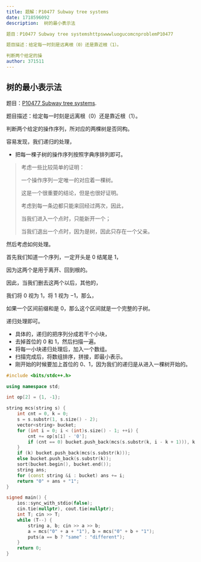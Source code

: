 ```yaml
---
title: 题解：P10477 Subway tree systems
date: 1718596092
description:  树的最小表示法

题目：P10477 Subway tree systemshttpswwwluogucomcnproblemP10477

题目描述：给定每一时刻是远离根（0）还是靠近根（1）。

判断两个给定的操
author: 371511
---
```


## 树的最小表示法

题目：[P10477 Subway tree systems](https://www.luogu.com.cn/problem/P10477).

题目描述：给定每一时刻是远离根（$0$）还是靠近根（$1$）。

判断两个给定的操作序列，所对应的两棵树是否同构。

容易发现，我们递归的处理，

+ 把每一棵子树的操作序列按照字典序排列即可。

> 考虑一些比较简单的证明：
>
> 一个操作序列一定唯一的对应着一棵树。
>
> 这是一个很重要的结论，但是也很好证明。
>
> 考虑到每一条边都只能来回经过两次，因此，
>
> 当我们进入一个点时，只能新开一个；
>
> 当我们退出一个点时，因为是树，因此只存在一个父亲。

然后考虑如何处理。

首先我们知道一个序列，一定开头是 $0$ 结尾是 $1$，

因为这两个是用于离开、回到根的。

因此，当我们删去这两个以后，其他的，

我们将 $0$ 视为 $1$，将 $1$ 视为 $-1$，那么，

如果一个区间前缀和是 $0$，那么这个区间就是一个完整的子树。

递归处理即可。

+ 具体的，递归的把序列分成若干个小块，
+ 去掉首位的 $0$ 和 $1$，然后扫描一遍。
+ 将每一小块递归处理后，加入一个数组。
+ 扫描完成后，将数组排序，拼接，即最小表示。
+ 刚开始的时候要加上首位的 $0$、$1$，因为我们的递归是从进入一棵树开始的。

```cpp
#include <bits/stdc++.h>

using namespace std;

int op[2] = {1, -1};

string mcs(string s) {
    int cnt = 0, k = 0;
    s = s.substr(1, s.size() - 2);
    vector<string> bucket;
    for (int i = 0; i < (int)s.size() - 1; ++i) {
        cnt += op[s[i] - '0'];
        if (cnt == 0) bucket.push_back(mcs(s.substr(k, i - k + 1))), k = i + 1;
    }
    if (k) bucket.push_back(mcs(s.substr(k)));
    else bucket.push_back(s.substr(k));
    sort(bucket.begin(), bucket.end());
    string ans;
    for (const string &i : bucket) ans += i;
    return "0" + ans + "1";
}

signed main() {
    ios::sync_with_stdio(false);
    cin.tie(nullptr), cout.tie(nullptr);
    int T; cin >> T;
    while (T--) {
        string a, b; cin >> a >> b;
        a = mcs("0" + a + "1"), b = mcs("0" + b + "1");
        puts(a == b ? "same" : "different");
    }
    return 0;
}
```
